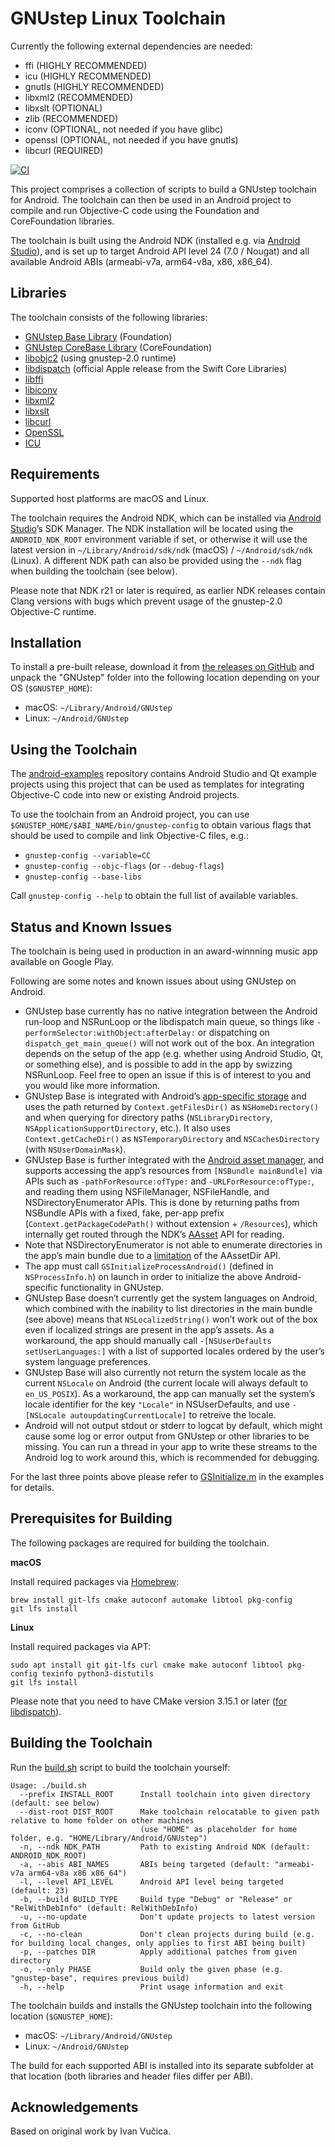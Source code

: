GNUstep Linux Toolchain
=========================

Currently the following external dependencies are needed:

- ffi (HIGHLY RECOMMENDED)
- icu (HIGHLY RECOMMENDED)
- gnutls (HIGHLY RECOMMENDED)
- libxml2 (RECOMMENDED)
- libxslt (OPTIONAL)
- zlib (RECOMMENDED)
- iconv (OPTIONAL, not needed if you have glibc)
- openssl (OPTIONAL, not needed if you have gnutls)
- libcurl (REQUIRED)

[![CI](https://github.com/gnustep/tools-android/actions/workflows/ci.yml/badge.svg)](https://github.com/gnustep/tools-android/actions/workflows/ci.yml?query=branch%3Amaster)

This project comprises a collection of scripts to build a GNUstep toolchain for Android. The toolchain can then be used in an Android project to compile and run Objective-C code using the Foundation and CoreFoundation libraries.

The toolchain is built using the Android NDK (installed e.g. via [Android Studio](https://developer.android.com/studio)), and is set up to target Android API level 24 (7.0 / Nougat) and all available Android ABIs (armeabi-v7a, arm64-v8a, x86, x86_64).


Libraries
---------

The toolchain consists of the following libraries:

* [GNUstep Base Library](https://github.com/gnustep/libs-base) (Foundation)
* [GNUstep CoreBase Library](https://github.com/gnustep/libs-corebase) (CoreFoundation)
* [libobjc2](https://github.com/gnustep/libobjc2) (using gnustep-2.0 runtime)
* [libdispatch](https://github.com/apple/swift-corelibs-libdispatch) (official Apple release from the Swift Core Libraries)
* [libffi](https://github.com/libffi/libffi)
* [libiconv](https://www.gnu.org/software/libiconv/)
* [libxml2](https://github.com/GNOME/libxml2)
* [libxslt](https://github.com/GNOME/libxslt)
* [libcurl](https://github.com/curl/curl)
* [OpenSSL](https://github.com/KDAB/android_openssl)
* [ICU](https://github.com/unicode-org/icu)


Requirements
------------

Supported host platforms are macOS and Linux.

The toolchain requires the Android NDK, which can be installed via [Android Studio](https://developer.android.com/studio)’s SDK Manager. The NDK installation will be located using the `ANDROID_NDK_ROOT` environment variable if set, or otherwise it will use the latest version in `~/Library/Android/sdk/ndk` (macOS) / `~/Android/sdk/ndk` (Linux). A different NDK path can also be provided using the `--ndk` flag when building the toolchain (see below).

Please note that NDK r21 or later is required, as earlier NDK releases contain Clang versions with bugs which prevent usage of the gnustep-2.0 Objective-C runtime.


Installation
------------

To install a pre-built release, download it from [the releases on GitHub](https://github.com/gnustep/tools-android/releases) and unpack the "GNUstep" folder into the following location depending on your OS (`$GNUSTEP_HOME`):

* macOS: `~/Library/Android/GNUstep`
* Linux: `~/Android/GNUstep`


Using the Toolchain
-------------------

The [android-examples](https://github.com/gnustep/android-examples) repository contains Android Studio and Qt example projects using this project that can be used as templates for integrating Objective-C code into new or existing Android projects.

To use the toolchain from an Android project, you can use `$GNUSTEP_HOME/$ABI_NAME/bin/gnustep-config` to obtain various flags that should be used to compile and link Objective-C files, e.g.:

* `gnustep-config --variable=CC`
* `gnustep-config --objc-flags` (or `--debug-flags`)
* `gnustep-config --base-libs`

Call `gnustep-config --help` to obtain the full list of available variables.


Status and Known Issues
-----------------------

The toolchain is being used in production in an award-winnning music app available on Google Play.

Following are some notes and known issues about using GNUstep on Android.

* GNUstep base currently has no native integration between the Android run-loop and NSRunLoop or the libdispatch main queue, so things like `-performSelector:withObject:afterDelay:` or dispatching on `dispatch_get_main_queue()` will not work out of the box. An integration depends on the setup of the app (e.g. whether using Android Studio, Qt, or something else), and is possible to add in the app by swizzing NSRunLoop. Feel free to open an issue if this is of interest to you and you would like more information.
* GNUstep Base is integrated with Android’s [app-specific storage](https://developer.android.com/training/data-storage) and uses the path returned by `Context.getFilesDir()` as `NSHomeDirectory()` and when querying for directory paths (`NSLibraryDirectory`, `NSApplicationSupportDirectory`, etc.). It also uses `Context.getCacheDir()` as `NSTemporaryDirectory` and `NSCachesDirectory` (with `NSUserDomainMask`).
* GNUstep Base is further integrated with the [Android asset manager](https://developer.android.com/reference/android/content/res/AssetManager), and supports accessing the app’s resources from `[NSBundle mainBundle]` via APIs such as `-pathForResource:ofType:` and `-URLForResource:ofType:`, and reading them using NSFileManager, NSFileHandle, and NSDirectoryEnumerator APIs. This is done by returning paths from NSBundle APIs with a fixed, fake, per-app prefix (`Context.getPackageCodePath()` without extension + `/Resources`), which internally get routed through the NDK’s [AAsset](https://developer.android.com/ndk/reference/group/asset) API for reading.
* Note that NSDirectoryEnumerator is not able to enumerate directories in the app’s main bundle due to a [limitation](https://issuetracker.google.com/issues/140538113) of the AAssetDir API.
* The app must call `GSInitializeProcessAndroid()` (defined in `NSProcessInfo.h`) on launch in order to initialize the above Android-specific functionality in GNUstep.
* GNUstep Base doesn’t currently get the system languages on Android, which combined with the inability to list directories in the main bundle (see above) means that `NSLocalizedString()` won’t work out of the box even if localized strings are present in the app’s assets. As a workaround, the app should manually call `-[NSUserDefaults setUserLanguages:]` with a list of supported locales ordered by the user’s system language preferences.
* GNUstep Base will also currently not return the system locale as the current `NSLocale` on Android (the current locale will always default to `en_US_POSIX`). As a workaround, the app can manually set the system’s locale identifier for the key `"Locale"` in NSUserDefaults, and use `-[NSLocale autoupdatingCurrentLocale]` to retreive the locale.
* Android will not output stdout or stderr to logcat by default, which might cause some log or error output from GNUstep or other libraries to be missing. You can run a thread in your app to write these streams to the Android log to work around this, which is recommended for debugging.

For the last three points above please refer to [GSInitialize.m](https://github.com/gnustep/android-examples/blob/master/hello-objectivec/app/src/main/cpp/GSInitialize.m) in the examples for details.


Prerequisites for Building
--------------------------

The following packages are required for building the toolchain.

**macOS**

Install required packages via [Homebrew](https://brew.sh):

```
brew install git-lfs cmake autoconf automake libtool pkg-config
git lfs install
```

**Linux**

Install required packages via APT:

```
sudo apt install git git-lfs curl cmake make autoconf libtool pkg-config texinfo python3-distutils
git lfs install
```

Please note that you need to have CMake version 3.15.1 or later ([for libdispatch](https://github.com/apple/swift-corelibs-libdispatch/blob/master/CMakeLists.txt#L2)).


Building the Toolchain
----------------------

Run the [build.sh](build.sh) script to build the toolchain yourself:

```
Usage: ./build.sh
  --prefix INSTALL_ROOT      Install toolchain into given directory (default: see below)
  --dist-root DIST_ROOT      Make toolchain relocatable to given path relative to home folder on other machines
                             (use "HOME" as placeholder for home folder, e.g. "HOME/Library/Android/GNUstep")
  -n, --ndk NDK_PATH         Path to existing Android NDK (default: ANDROID_NDK_ROOT)
  -a, --abis ABI_NAMES       ABIs being targeted (default: "armeabi-v7a arm64-v8a x86 x86_64")
  -l, --level API_LEVEL      Android API level being targeted (default: 23)
  -b, --build BUILD_TYPE     Build type "Debug" or "Release" or "RelWithDebInfo" (default: RelWithDebInfo)
  -u, --no-update            Don't update projects to latest version from GitHub
  -c, --no-clean             Don't clean projects during build (e.g. for building local changes, only applies to first ABI being built)
  -p, --patches DIR          Apply additional patches from given directory
  -o, --only PHASE           Build only the given phase (e.g. "gnustep-base", requires previous build)
  -h, --help                 Print usage information and exit
```

The toolchain builds and installs the GNUstep toolchain into the following location (`$GNUSTEP_HOME`):

* macOS: `~/Library/Android/GNUstep`
* Linux: `~/Android/GNUstep`

The build for each supported ABI is installed into its separate subfolder at that location (both libraries and header files differ per ABI).


Acknowledgements
----------------

Based on original work by Ivan Vučica.
